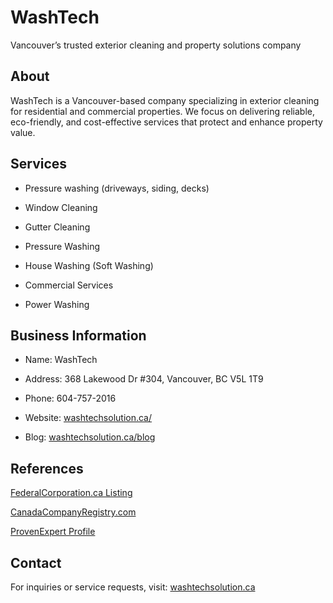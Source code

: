 # WashTech
Vancouver’s trusted exterior cleaning and property solutions company

## About
WashTech is a Vancouver-based company specializing in exterior cleaning for residential and commercial properties. We focus on delivering reliable, eco-friendly, and cost-effective services that protect and enhance property value.

## Services
- Pressure washing (driveways, siding, decks)

- Window Cleaning

- Gutter Cleaning

- Pressure Washing

- House Washing (Soft Washing)

- Commercial Services

- Power Washing

## Business Information
- Name: WashTech

- Address: 368 Lakewood Dr #304, Vancouver, BC V5L 1T9

- Phone: 604-757-2016

- Website: [washtechsolution.ca/](https://www.washtechsolution.ca/)

- Blog: [washtechsolution.ca/blog](https://www.washtechsolution.ca/blog)

## References
[FederalCorporation.ca Listing](https://federalcorporation.ca/corporation/15932980)

[CanadaCompanyRegistry.com](https://www.canadacompanyregistry.com/companies/washtech-property-solutions-inc/)

[ProvenExpert Profile](https://www.provenexpert.com/en-us/washtech-property-solutions/)

## Contact
For inquiries or service requests, visit: [washtechsolution.ca](https://www.washtechsolution.ca/)
